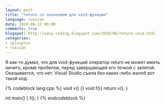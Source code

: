 ```yaml
---
layout: post
title: "return со значением для void-функции"
language: russian
date: 2010-06-12 00:00
comments: true
blogspot: http://easy-coding.blogspot.com/2010/06/return-void.html
categories:
- cplusplus
- russian
---
```

Я как-то думал, что для void-функций оператор return не может иметь ничего, кроме пробелов, перед завершающей его точкой с запятой. Оказывается, что нет. Visual Studio съела без каких-либо жалоб вот такой код:

{% codeblock lang:cpp %}
void v() {}
void f(){ 
  return v();
}

int main() {
  f();
}
{% endcodeblock %}
